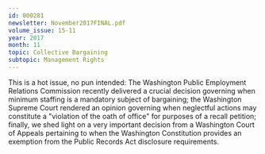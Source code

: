 ```yaml
---
id: 000281
newsletter: November2017FINAL.pdf
volume_issue: 15-11
year: 2017
month: 11
topic: Collective Bargaining
subtopic: Management Rights
---
```


This is a hot issue, no pun intended:  The Washington Public Employment Relations Commission recently delivered a crucial decision governing when minimum staffing is a mandatory subject of bargaining; the Washington Supreme Court rendered an opinion governing when neglectful actions may constitute a "violation of the oath of office" for purposes of a recall petition; finally, we shed light on a very important decision from a Washington Court of Appeals pertaining to when the Washington Constitution provides an exemption from the Public Records Act disclosure requirements.